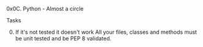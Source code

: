 0x0C. Python - Almost a circle

Tasks

0. If it's not tested it doesn't work
All your files, classes and methods must be unit tested and be PEP 8 validated.
